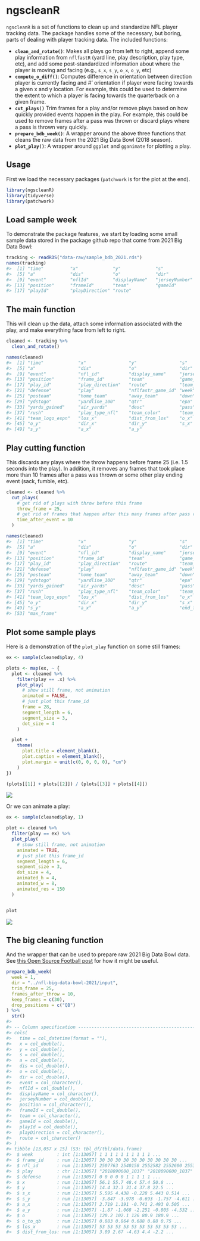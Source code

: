 ngscleanR
================

`ngscleanR` is a set of functions to clean up and standardize NFL player
tracking data. The package handles some of the necessary, but boring,
parts of dealing with player tracking data. The included functions:

-   **`clean_and_rotate()`**: Makes all plays go from left to right,
    append some play information from `nflfastR` (yard line, play
    description, play type, etc), and add some post-standardized
    information about where the player is moving and facing (e.g.,
    `s_x`, `s_y`, `o_x`, `o_y`, etc)
-   **`compute_o_diff()`**: Computes difference in orientation between
    direction player is currently facing and \#’ orientation if player
    were facing towards a given x and y location. For example, this
    could be used to determine the extent to which a player is facing
    towards the quarterback on a given frame.
-   **`cut_plays()`** Trim frames for a play and/or remove plays based
    on how quickly provided events happen in the play. For example, this
    could be used to remove frames after a pass was thrown or discard
    plays where a pass is thrown very quickly.
-   **`prepare_bdb_week()`**: A wrapper around the above three functions
    that cleans the raw data from the 2021 Big Data Bowl (2018 season).
-   **`plot_play()`**: A wrapper around `ggplot` and `gganimate` for
    plotting a play.

## Usage

First we load the necessary packages (`patchwork` is for the plot at the
end).

``` r
library(ngscleanR)
library(tidyverse)
library(patchwork)
```

## Load sample week

To demonstrate the package features, we start by loading some small
sample data stored in the package github repo that come from 2021 Big
Data Bowl:

``` r
tracking <- readRDS("data-raw/sample_bdb_2021.rds")
names(tracking)
#>  [1] "time"          "x"             "y"             "s"            
#>  [5] "a"             "dis"           "o"             "dir"          
#>  [9] "event"         "nflId"         "displayName"   "jerseyNumber" 
#> [13] "position"      "frameId"       "team"          "gameId"       
#> [17] "playId"        "playDirection" "route"
```

## The main function

This will clean up the data, attach some information associated with the
play, and make everything face from left to right.

``` r
cleaned <- tracking %>%
  clean_and_rotate()

names(cleaned)
#>  [1] "time"             "x"                "y"                "s"               
#>  [5] "a"                "dis"              "o"                "dir"             
#>  [9] "event"            "nfl_id"           "display_name"     "jersey_number"   
#> [13] "position"         "frame_id"         "team"             "game_id"         
#> [17] "play_id"          "play_direction"   "route"            "team_name"       
#> [21] "defense"          "play"             "nflfastr_game_id" "week"            
#> [25] "posteam"          "home_team"        "away_team"        "down"            
#> [29] "ydstogo"          "yardline_100"     "qtr"              "epa"             
#> [33] "yards_gained"     "air_yards"        "desc"             "pass"            
#> [37] "rush"             "play_type_nfl"    "team_color"       "team_color2"     
#> [41] "team_logo_espn"   "los_x"            "dist_from_los"    "o_x"             
#> [45] "o_y"              "dir_x"            "dir_y"            "s_x"             
#> [49] "s_y"              "a_x"              "a_y"
```

## Play cutting function

This discards any plays where the throw happens before frame 25
(i.e. 1.5 seconds into the play). In addition, it removes any frames
that took place more than 10 frames after a pass was thrown or some
other play ending event (sack, fumble, etc).

``` r
cleaned <- cleaned %>%
  cut_plays(
    # get rid of plays with throw before this frame
    throw_frame = 25,
    # get rid of frames that happen after this many frames after pass released
    time_after_event = 10
  )

names(cleaned)
#>  [1] "time"             "x"                "y"                "s"               
#>  [5] "a"                "dis"              "o"                "dir"             
#>  [9] "event"            "nfl_id"           "display_name"     "jersey_number"   
#> [13] "position"         "frame_id"         "team"             "game_id"         
#> [17] "play_id"          "play_direction"   "route"            "team_name"       
#> [21] "defense"          "play"             "nflfastr_game_id" "week"            
#> [25] "posteam"          "home_team"        "away_team"        "down"            
#> [29] "ydstogo"          "yardline_100"     "qtr"              "epa"             
#> [33] "yards_gained"     "air_yards"        "desc"             "pass"            
#> [37] "rush"             "play_type_nfl"    "team_color"       "team_color2"     
#> [41] "team_logo_espn"   "los_x"            "dist_from_los"    "o_x"             
#> [45] "o_y"              "dir_x"            "dir_y"            "s_x"             
#> [49] "s_y"              "a_x"              "a_y"              "end_frame"       
#> [53] "max_frame"
```

## Plot some sample plays

Here is a demonstration of the `plot_play` function on some still
frames:

``` r
ex <- sample(cleaned$play, 4)

plots <- map(ex, ~ {
  plot <- cleaned %>%
    filter(play == .x) %>%
    plot_play(
      # show still frame, not animation
      animated = FALSE,
      # just plot this frame_id
      frame = 28,
      segment_length = 6,
      segment_size = 3,
      dot_size = 4
    )

  plot +
    theme(
      plot.title = element_blank(),
      plot.caption = element_blank(),
      plot.margin = unit(c(0, 0, 0, 0), "cm")
    )
})

(plots[[1]] + plots[[2]]) / (plots[[3]] + plots[[4]])
```

![](README_files/figure-gfm/plots-1.png)<!-- -->

Or we can animate a play:

``` r
ex <- sample(cleaned$play, 1)

plot <- cleaned %>%
  filter(play == ex) %>%
  plot_play(
    # show still frame, not animation
    animated = TRUE,
    # just plot this frame_id
    segment_length = 6,
    segment_size = 3,
    dot_size = 4,
    animated_h = 4,
    animated_w = 8,
    animated_res = 150
  )


plot
```

![](README_files/figure-gfm/gif-1.gif)<!-- -->

## The big cleaning function

And the wrapper that can be used to prepare raw 2021 Big Data Bowl data.
See [this Open Source Football
post](https://www.opensourcefootball.com/posts/2021-05-31-computer-vision-in-r-using-torch/)
for how it might be useful.

``` r
prepare_bdb_week(
  week = 1,
  dir = "../nfl-big-data-bowl-2021/input",
  trim_frame = 25,
  frames_after_throw = 10,
  keep_frames = c(30),
  drop_positions = c("QB")
) %>%
  str()
#> 
#> -- Column specification --------------------------------------------------------
#> cols(
#>   time = col_datetime(format = ""),
#>   x = col_double(),
#>   y = col_double(),
#>   s = col_double(),
#>   a = col_double(),
#>   dis = col_double(),
#>   o = col_double(),
#>   dir = col_double(),
#>   event = col_character(),
#>   nflId = col_double(),
#>   displayName = col_character(),
#>   jerseyNumber = col_double(),
#>   position = col_character(),
#>   frameId = col_double(),
#>   team = col_character(),
#>   gameId = col_double(),
#>   playId = col_double(),
#>   playDirection = col_character(),
#>   route = col_character()
#> )
#> tibble [13,057 x 15] (S3: tbl_df/tbl/data.frame)
#>  $ week         : int [1:13057] 1 1 1 1 1 1 1 1 1 1 ...
#>  $ frame_id     : num [1:13057] 30 30 30 30 30 30 30 30 30 30 ...
#>  $ nfl_id       : num [1:13057] 2507763 2540158 2552582 2552600 2553502 ...
#>  $ play         : chr [1:13057] "2018090600_1037" "2018090600_1037" "2018090600_1037" "2018090600_1037" ...
#>  $ defense      : num [1:13057] 0 0 0 0 0 1 1 1 1 1 ...
#>  $ x            : num [1:13057] 56.1 55.7 48.4 57.4 50.8 ...
#>  $ y            : num [1:13057] 14.4 32.3 31.4 37.8 22.5 ...
#>  $ s_x          : num [1:13057] 5.595 4.438 -0.228 5.443 0.514 ...
#>  $ s_y          : num [1:13057] -3.847 -3.978 -0.693 -1.757 -4.611 ...
#>  $ a_x          : num [1:13057] 2.719 1.191 -0.741 2.493 0.505 ...
#>  $ a_y          : num [1:13057] -1.87 -1.068 -2.251 -0.805 -4.532 ...
#>  $ o            : num [1:13057] 120.2 102.1 126 80.9 180.9 ...
#>  $ o_to_qb      : num [1:13057] 0.883 0.864 0.688 0.88 0.75 ...
#>  $ los_x        : num [1:13057] 53 53 53 53 53 53 53 53 53 53 ...
#>  $ dist_from_los: num [1:13057] 3.09 2.67 -4.63 4.4 -2.2 ...
```
